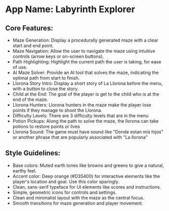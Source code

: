 # **App Name**: Labyrinth Explorer

## Core Features:

- Maze Generation: Display a procedurally generated maze with a clear start and end point.
- Maze Navigation: Allow the user to navigate the maze using intuitive controls (arrow keys or on-screen buttons).
- Path Highlighting: Highlight the current path the user is taking, for ease of use.
- AI Maze Solver: Provide an AI tool that solves the maze, indicating the optimal path from start to finish.
- Llorona Story Intro: Display a short story of La Llorona before the menu, with a button to close the story.
- Child at the End: The goal of the player is get to the child who is at the end of the maze.
- Llorona Hunters: Llorona hunters in the maze make the player lose points if they manage to shoot the Llorona.
- Difficulty Levels: There are 3 difficulty levels that are in the menu
- Potion Pickups: Along the path to solve the maze, the llorona can take potions to restore points or lives
- Llorona Sound: The game must have sound like "Donde estan mis hijos" or another phrase that are popularly associated with "La llorona"

## Style Guidelines:

- Base colors: Muted earth tones like browns and greens to give a natural, earthy feel.
- Accent color: Deep orange (#D35400) for interactive elements like the player's location and goal. Use this color sparingly.
- Clean, sans-serif typeface for UI elements like scores and instructions.
- Simple, geometric icons for controls and settings.
- Clean and minimalist layout with the maze as the central focus.
- Smooth transitions for maze generation and player movement.